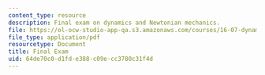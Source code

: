 ```yaml
---
content_type: resource
description: Final exam on dynamics and Newtonian mechanics.
file: https://ol-ocw-studio-app-qa.s3.amazonaws.com/courses/16-07-dynamics-fall-2009/64de70c0d1fde388c09ecc3780c31f4d_MIT16_07F09_final05.pdf
file_type: application/pdf
resourcetype: Document
title: Final Exam
uid: 64de70c0-d1fd-e388-c09e-cc3780c31f4d
---
```

